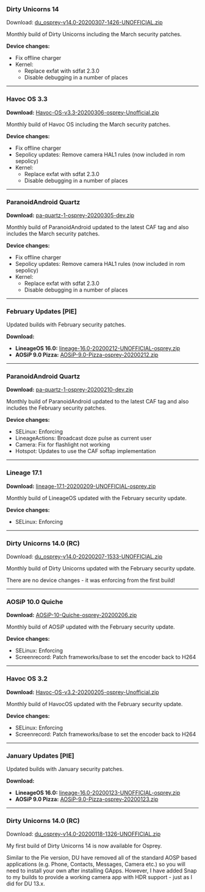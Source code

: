 ### Dirty Unicorns 14

Download: [du_osprey-v14.0-20200307-1426-UNOFFICIAL.zip](https://sourceforge.net/projects/chil360-android/files/du-14.x/osprey/du_osprey-v14.0-20200307-1426-UNOFFICIAL.zip/download)

Monthly build of Dirty Unicorns including the March security patches.

**Device changes:**
- Fix offline charger
- Kernel:
    * Replace exfat with sdfat 2.3.0 
    * Disable debugging in a number of places 

<hr>

### Havoc OS 3.3

**Download:** [Havoc-OS-v3.3-20200306-osprey-Unofficial.zip](https://sourceforge.net/projects/chil360-android/files/havoc-3.x/osprey/Havoc-OS-v3.3-20200306-osprey-Unofficial.zip/download)

Monthly build of Havoc OS including the March security patches.

**Device changes:**
- Fix offline charger
- Sepolicy updates: Remove camera HAL1 rules (now included in rom sepolicy)
- Kernel:
    * Replace exfat with sdfat 2.3.0 
    * Disable debugging in a number of places 

<hr>

### ParanoidAndroid Quartz

**Download:** [pa-quartz-1-osprey-20200305-dev.zip](https://sourceforge.net/projects/chil360-android/files/pa-quartz/osprey/pa-quartz-1-osprey-20200305-dev.zip/download)

Monthly build of ParanoidAndroid updated to the latest CAF tag and also includes the March security patches.

**Device changes:**
- Fix offline charger
- Sepolicy updates: Remove camera HAL1 rules (now included in rom sepolicy)
- Kernel:
    * Replace exfat with sdfat 2.3.0 
    * Disable debugging in a number of places 

<hr>

### February Updates [PIE]

Updated builds with February security patches.

**Download:**
- **LineageOS 16.0:** [lineage-16.0-20200212-UNOFFICIAL-osprey.zip](https://www.androidfilehost.com/?fid=4349826312261721752)
- **AOSiP 9.0 Pizza:** [AOSiP-9.0-Pizza-osprey-20200212.zip](https://www.androidfilehost.com/?fid=4349826312261721790)

<hr>

### ParanoidAndroid Quartz

**Download:** [pa-quartz-1-osprey-20200210-dev.zip](https://sourceforge.net/projects/chil360-android/files/pa-quartz/osprey/pa-quartz-1-osprey-20200210-dev.zip/download)

Monthly build of ParanoidAndroid updated to the latest CAF tag and also includes the February security patches.

**Device changes:**
- SELinux: Enforcing
- LineageActions: Broadcast doze pulse as current user
- Camera: Fix for flashlight not working
- Hotspot: Updates to use the CAF softap implementation

<hr>

### Lineage 17.1

**Download:** [lineage-17.1-20200209-UNOFFICIAL-osprey.zip](https://sourceforge.net/projects/chil360-android/files/lineage-17.1/osprey/lineage-17.1-20200209-UNOFFICIAL-osprey.zip/download)

Monthly build of LineageOS updated with the February security update.

**Device changes:**
- SELinux: Enforcing

<hr>

### Dirty Unicorns 14.0 (RC)

Download: [du_osprey-v14.0-20200207-1533-UNOFFICIAL.zip](https://sourceforge.net/projects/chil360-android/files/du-14.x/osprey/du_osprey-v14.0-20200207-1533-UNOFFICIAL.zip/download)

Monthly build of Dirty Unicorns updated with the February security update.

There are no device changes - it was enforcing from the first build!

<hr>

### AOSiP 10.0 Quiche

**Download:** [AOSiP-10-Quiche-osprey-20200206.zip](https://sourceforge.net/projects/chil360-android/files/aosip-10.0/osprey/AOSiP-10-Quiche-osprey-20200206.zip/download)

Monthly build of AOSiP updated with the February security update.

**Device changes:**
- SELinux: Enforcing
- Screenrecord: Patch frameworks/base to set the encoder back to H264

<hr>

### Havoc OS 3.2

**Download:** [Havoc-OS-v3.2-20200205-osprey-Unofficial.zip](https://sourceforge.net/projects/chil360-android/files/havoc-3.x/osprey/Havoc-OS-v3.2-20200205-osprey-Unofficial.zip/download)

Monthly build of HavocOS updated with the February security update.

**Device changes:**
- SELinux: Enforcing
- Screenrecord: Patch frameworks/base to set the encoder back to H264

<hr>

### January Updates [PIE]

Updated builds with January security patches.

**Download:**
- **LineageOS 16.0:** [lineage-16.0-20200123-UNOFFICIAL-osprey.zip](https://www.androidfilehost.com/?fid=4349826312261708904)
- **AOSiP 9.0 Pizza:** [AOSiP-9.0-Pizza-osprey-20200123.zip](https://www.androidfilehost.com/?fid=4349826312261708958)

<hr>

### Dirty Unicorns 14.0 (RC)

Download: [du_osprey-v14.0-20200118-1326-UNOFFICIAL.zip](https://sourceforge.net/projects/chil360-android/files/du-14.x/osprey/du_osprey-v14.0-20200118-1326-UNOFFICIAL.zip/download)

My first build of Dirty Unicorns 14 is now available for Osprey.

Similar to the Pie version, DU have removed all of the standard AOSP based applications (e.g. Phone, Contacts, Messages, Camera etc.) so you will need to install your own after installing GApps.
However, I have added Snap to my builds to provide a working camera app with HDR support - just as I did for DU 13.x. 

